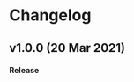 # Changelog
<!--
## vX.X.X (DATE)

#### Bug Fixes:

- [# XXX](https : / / github . com / XXX) DESCRIPTION

#### Invalid Fixed:

- [# XXX](https : / / github . com / XXX) DESCRIPTION

#### Documenting:

- [# XXX](https : / / github . com / XXX) DESCRIPTION

#### Duplicating:

- [# XXX](https : / / github . com / XXX) DESCRIPTION

#### Enhancements:

- [# XXX](https : / / github . com / XXX) DESCRIPTION

---
-->
## v1.0.0 (20 Mar 2021)

#### Release
